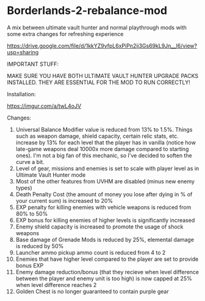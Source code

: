 # Borderlands-2-rebalance-mod
A mix between ultimate vault hunter and normal playthrough mods with some extra changes for refreshing experience

https://drive.google.com/file/d/1kkYZ9yfpL6xPiPn2ij3Gs69kL9Jn__l6/view?usp=sharing

IMPORTANT STUFF:

MAKE SURE YOU HAVE BOTH ULTIMATE VAULT HUNTER UPGRADE PACKS INSTALLED. THEY ARE ESSENTIAL FOR THE MOD TO RUN CORRECTLY!

Installation:

https://imgur.com/a/twL4oJV

Changes:

1. Universal Balance Modifier value is reduced from 13% to 1.5%. Things such as weapon damage, shield capacity, certain relic stats, etc. increase by 13% for each level that the player has in vanilla (notice how late-game weapons deal 10000x more damage compared to starting ones). I'm not a big fan of this mechanic, so I've decided to soften the curve a bit.
2. Level of gear, missions and enemies is set to scale with player level as in Ultimate Vault Hunter mode
3. Most of the other features from UVHM are disabled (minus new enemy types)
4. Death Penalty Cost (the amount of money you lose after dying in % of your current sum) is increased to 20%
5. EXP penalty for killing enemies with vehicle weapons is reduced from 80% to 50%
6. EXP bonus for killing enemies of higher levels is significantly increased
7. Enemy shield capacity is increased to promote the usage of shock weapons
8. Base damage of Grenade Mods is reduced by 25%, elemental damage is reduced by 50%
9. Launcher ammo pickup ammo count is reduced from 4 to 2
10. Enemies that have higher level compared to the player are set to provide bonus EXP
11. Enemy damage reduction/bonus (that they recieve when level difference between the player and enemy unit is too high) is now capped at 25% when level difference reaches 2
12. Golden Chest is no longer guaranteed to contain purple gear

